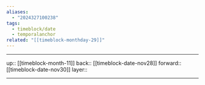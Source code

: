 ```yaml
---
aliases:
  - "2024327100238"
tags:
  - timeblock/date
  - temporalanchor
related: "[[timeblock-monthday-29]]"
---
```




***

up:: [[timeblock-month-11]]
back:: [[timeblock-date-nov28]]
forward:: [[timeblock-date-nov30]]
layer:: 

***
